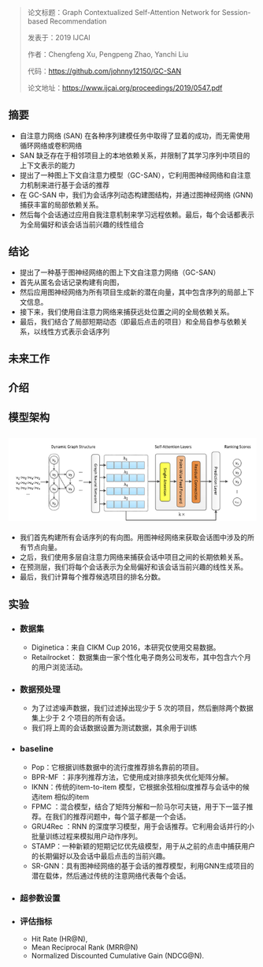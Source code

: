 > 论文标题：Graph Contextualized Self-Attention Network for Session-based Recommendation
>
> 发表于：2019 IJCAI
>
> 作者：Chengfeng Xu, Pengpeng Zhao, Yanchi Liu
>
> 代码：https://github.com/johnny12150/GC-SAN
>
> 论文地址：https://www.ijcai.org/proceedings/2019/0547.pdf

## 摘要

- 自注意力网络 (SAN) 在各种序列建模任务中取得了显着的成功，而无需使用循环网络或卷积网络
- SAN 缺乏存在于相邻项目上的本地依赖关系，并限制了其学习序列中项目的上下文表示的能力
- 提出了一种图上下文自注意力模型（GC-SAN），它利用图神经网络和自注意力机制来进行基于会话的推荐
- 在 GC-SAN 中，我们为会话序列动态构建图结构，并通过图神经网络 (GNN)  捕获丰富的局部依赖关系。
- 然后每个会话通过应用自我注意机制来学习远程依赖。最后，每个会话都表示为全局偏好和该会话当前兴趣的线性组合

## 结论

- 提出了一种基于图神经网络的图上下文自注意力网络（GC-SAN）
- 首先从匿名会话记录构建有向图，
- 然后应用图神经网络为所有项目生成新的潜在向量，其中包含序列的局部上下文信息。
- 接下来，我们使用自注意力网络来捕获远处位置之间的全局依赖关系。
- 最后，我们结合了局部短期动态（即最后点击的项目）和全局自参与依赖关系，以线性方式表示会话序列

## 未来工作

## 介绍

## 模型架构

## ![1](img/1.png)

- 我们首先构建所有会话序列的有向图。用图神经网络来获取会话图中涉及的所有节点向量。
- 之后，我们使用多层自注意力网络来捕获会话中项目之间的长期依赖关系。
- 在预测层，我们将每个会话表示为全局偏好和该会话当前兴趣的线性关系。
- 最后，我们计算每个推荐候选项目的排名分数。

## 实验

- ### 数据集

  - Diginetica：来自 CIKM Cup 2016，本研究仅使用交易数据。
  - Retailrocket： 数据集由一家个性化电子商务公司发布，其中包含六个月的用户浏览活动。

- ### 数据预处理

  - 为了过滤噪声数据，我们过滤掉出现少于 5 次的项目，然后删除两个数据集上少于 2  个项目的所有会话。
  - 我们将上周的会话数据设置为测试数据，其余用于训练

- ### baseline

  - Pop：它根据训练数据中的流行度推荐排名靠前的项目。
  - BPR-MF ：非序列推荐方法，它使用成对排序损失优化矩阵分解。
  - IKNN：传统的item-to-item 模型，它根据余弦相似度推荐与会话中的候选item 相似的item
  - FPMC ：混合模型，结合了矩阵分解和一阶马尔可夫链，用于下一篮子推荐。在我们的推荐问题中，每个篮子都是一个会话。
  - GRU4Rec ：RNN 的深度学习模型，用于会话推荐。它利用会话并行的小批量训练过程来模拟用户动作序列。
  - STAMP：一种新颖的短期记忆优先级模型，用于从之前的点击中捕获用户的长期偏好以及会话中最后点击的当前兴趣。
  - SR-GNN：具有图神经网络的基于会话的推荐模型，利用GNN生成项目的潜在载体，然后通过传统的注意网络代表每个会话。

- ### 超参数设置

- ### 评估指标

  - Hit Rate (HR@N), 
  - Mean Reciprocal Rank (MRR@N) 
  - Normalized Discounted Cumulative Gain (NDCG@N).